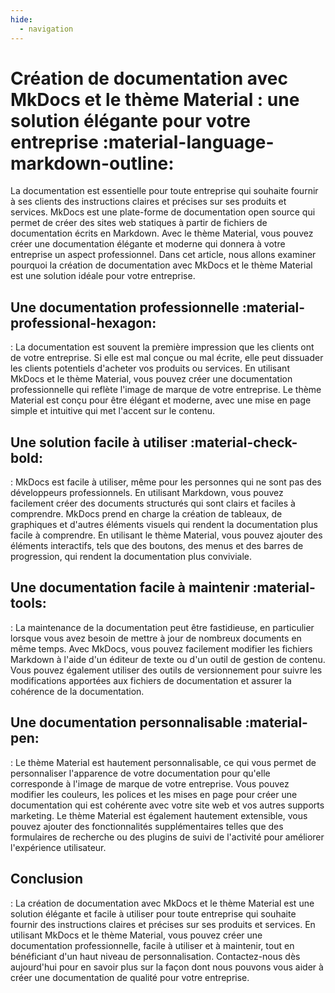 ```yaml
---
hide:
  - navigation
---
```


# Création de documentation avec MkDocs et le thème Material : une solution élégante pour votre entreprise :material-language-markdown-outline:

La documentation est essentielle pour toute entreprise qui souhaite fournir à ses clients des instructions claires et précises sur ses produits et services. MkDocs est une plate-forme de documentation open source qui permet de créer des sites web statiques à partir de fichiers de documentation écrits en Markdown. Avec le thème Material, vous pouvez créer une documentation élégante et moderne qui donnera à votre entreprise un aspect professionnel. Dans cet article, nous allons examiner pourquoi la création de documentation avec MkDocs et le thème Material est une solution idéale pour votre entreprise.

## Une documentation professionnelle :material-professional-hexagon:

: La documentation est souvent la première impression que les clients ont de votre entreprise. Si elle est mal conçue ou mal écrite, elle peut dissuader les clients potentiels d'acheter vos produits ou services. En utilisant MkDocs et le thème Material, vous pouvez créer une documentation professionnelle qui reflète l'image de marque de votre entreprise. Le thème Material est conçu pour être élégant et moderne, avec une mise en page simple et intuitive qui met l'accent sur le contenu.

## Une solution facile à utiliser :material-check-bold:

: MkDocs est facile à utiliser, même pour les personnes qui ne sont pas des développeurs professionnels. En utilisant Markdown, vous pouvez facilement créer des documents structurés qui sont clairs et faciles à comprendre. MkDocs prend en charge la création de tableaux, de graphiques et d'autres éléments visuels qui rendent la documentation plus facile à comprendre. En utilisant le thème Material, vous pouvez ajouter des éléments interactifs, tels que des boutons, des menus et des barres de progression, qui rendent la documentation plus conviviale.

## Une documentation facile à maintenir :material-tools:

: La maintenance de la documentation peut être fastidieuse, en particulier lorsque vous avez besoin de mettre à jour de nombreux documents en même temps. Avec MkDocs, vous pouvez facilement modifier les fichiers Markdown à l'aide d'un éditeur de texte ou d'un outil de gestion de contenu. Vous pouvez également utiliser des outils de versionnement pour suivre les modifications apportées aux fichiers de documentation et assurer la cohérence de la documentation.

## Une documentation personnalisable :material-pen:

: Le thème Material est hautement personnalisable, ce qui vous permet de personnaliser l'apparence de votre documentation pour qu'elle corresponde à l'image de marque de votre entreprise. Vous pouvez modifier les couleurs, les polices et les mises en page pour créer une documentation qui est cohérente avec votre site web et vos autres supports marketing. Le thème Material est également hautement extensible, vous pouvez ajouter des fonctionnalités supplémentaires telles que des formulaires de recherche ou des plugins de suivi de l'activité pour améliorer l'expérience utilisateur.

## Conclusion

: La création de documentation avec MkDocs et le thème Material est une solution élégante et facile à utiliser pour toute entreprise qui souhaite fournir des instructions claires et précises sur ses produits et services. En utilisant MkDocs et le thème Material, vous pouvez créer une documentation professionnelle, facile à utiliser et à maintenir, tout en bénéficiant d'un haut niveau de personnalisation. Contactez-nous dès aujourd'hui pour en savoir plus sur la façon dont nous pouvons vous aider à créer une documentation de qualité pour votre entreprise.